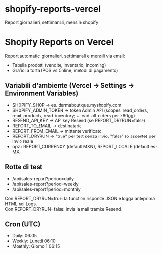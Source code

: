# shopify-reports-vercel
Report giornalieri, settimanali, mensile shopify
# Shopify Reports on Vercel

Report automatici giornalieri, settimanali e mensili via email:
- Tabella prodotti (vendite, inventario, incoming)
- Grafici a torta (POS vs Online, metodi di pagamento)

## Variabili d'ambiente (Vercel → Settings → Environment Variables)
- SHOPIFY_SHOP → es. dermaboutique.myshopify.com
- SHOPIFY_ADMIN_TOKEN → token Admin API (scopes: read_orders, read_products, read_inventory; + read_all_orders per >60gg)
- RESEND_API_KEY → API key Resend (se REPORT_DRYRUN=false)
- REPORT_TO_EMAIL → destinatario
- REPORT_FROM_EMAIL → mittente verificato
- REPORT_DRYRUN → "true" per test senza invio, "false" (o assente) per invio reale
- opz.: REPORT_CURRENCY (default MXN), REPORT_LOCALE (default es-MX)

## Rotte di test
- /api/sales-report?period=daily
- /api/sales-report?period=weekly
- /api/sales-report?period=monthly

Con REPORT_DRYRUN=true: la function risponde JSON e logga anteprima HTML nei Logs.  
Con REPORT_DRYRUN=false: invia la mail tramite Resend.

## Cron (UTC)
- Daily: 06:05
- Weekly: Lunedì 06:10
- Monthly: Giorno 1 06:15
